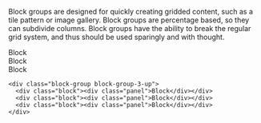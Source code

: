 Block groups are designed for quickly creating gridded content, such as a tile pattern or image gallery. Block groups are percentage based, so they can subdivide columns. Block groups have the ability to break the regular grid system, and thus should be used sparingly and with thought.

<div class="block-group block-group-3-up">
  <div class="block"><div class="panel">Block</div></div>
  <div class="block"><div class="panel">Block</div></div>
  <div class="block"><div class="panel">Block</div></div>
</div>

```
<div class="block-group block-group-3-up">
  <div class="block"><div class="panel">Block</div></div>
  <div class="block"><div class="panel">Block</div></div>
  <div class="block"><div class="panel">Block</div></div>
</div>
```
